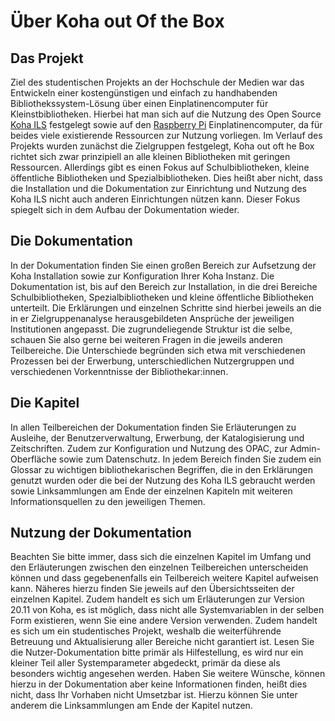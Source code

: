 # Über Koha out Of the Box

## Das Projekt

Ziel des studentischen Projekts an der Hochschule der Medien war das Entwickeln einer kostengünstigen und einfach zu handhabenden Bibliothekssystem-Lösung über einen Einplatinencomputer für Kleinstbibliotheken. Hierbei hat man sich auf die Nutzung des Open Source  [Koha ILS](https://koha-community.org) festgelegt sowie auf den [Raspberry Pi](https://www.raspberrypi.org/) Einplatinencomputer, da für beides viele existierende Ressourcen zur Nutzung vorliegen.
Im Verlauf des Projekts wurden zunächst die Zielgruppen festgelegt, Koha out oft he Box richtet sich zwar prinzipiell an alle kleinen Bibliotheken mit geringen Ressourcen. Allerdings gibt es einen Fokus auf Schulbibliotheken, kleine öffentliche Bibliotheken und Spezialbibliotheken. Dies heißt aber nicht, dass die Installation und die Dokumentation zur Einrichtung und Nutzung des Koha ILS nicht auch anderen Einrichtungen nützen kann. Dieser Fokus spiegelt sich in dem Aufbau der Dokumentation wieder.

## Die Dokumentation

In der Dokumentation finden Sie einen großen Bereich zur Aufsetzung der Koha Installation sowie zur Konfiguration Ihrer Koha Instanz. Die Dokumentation ist, bis auf den Bereich zur Installation, in die drei Bereiche Schulbibliotheken, Spezialbibliotheken und kleine öffentliche Bibliotheken unterteilt. Die Erklärungen und einzelnen Schritte sind hierbei jeweils an die in er Zielgruppenanalyse herausgebildeten Ansprüche der jeweiligen Institutionen angepasst. Die zugrundeliegende Struktur ist die selbe, schauen Sie also gerne bei weiteren Fragen in die jeweils anderen Teilbereiche. Die Unterschiede begründen sich etwa mit verschiedenen Prozessen bei der Erwerbung, unterschiedlichen Nutzergruppen und verschiedenen Vorkenntnisse der Bibliothekar:innen. 

## Die Kapitel

In allen Teilbereichen der Dokumentation finden Sie Erläuterungen zu Ausleihe, der Benutzerverwaltung, Erwerbung, der Katalogisierung und Zeitschriften. Zudem zur Konfiguration und Nutzung des OPAC, zur Admin-Oberfläche sowie zum Datenschutz. 
In jedem Bereich finden Sie zudem ein Glossar zu wichtigen bibliothekarischen Begriffen, die in den Erklärungen genutzt wurden oder die bei der Nutzung des Koha ILS gebraucht werden sowie Linksammlungen am Ende der einzelnen Kapiteln mit weiteren Informationsquellen zu den jeweiligen Themen. 

## Nutzung der Dokumentation

Beachten Sie bitte immer, dass sich die einzelnen Kapitel im Umfang und den Erläuterungen zwischen den einzelnen Teilbereichen unterscheiden können und dass gegebenenfalls ein Teilbereich weitere Kapitel aufweisen kann. Näheres hierzu finden Sie jeweils auf den Übersichtsseiten der einzelnen Kapitel. Zudem handelt es sich um Erläuterungen zur Version 20.11 von Koha, es ist möglich, dass nicht alle Systemvariablen in der selben Form existieren, wenn Sie eine andere Version verwenden. Zudem handelt es sich um ein studentisches Projekt, weshalb die weiterführende Betreuung und Aktualisierung aller Bereiche nicht garantiert ist.
Lesen Sie die Nutzer-Dokumentation bitte primär als Hilfestellung, es wird nur ein kleiner Teil aller Systemparameter abgedeckt, primär da diese als besonders wichtig angesehen werden. Haben Sie weitere Wünsche,  können hierzu in der Dokumentation aber keine Informationen finden, heißt dies nicht, dass Ihr Vorhaben nicht Umsetzbar ist. Hierzu können Sie unter anderem die Linksammlungen am Ende der Kapitel nutzen.

